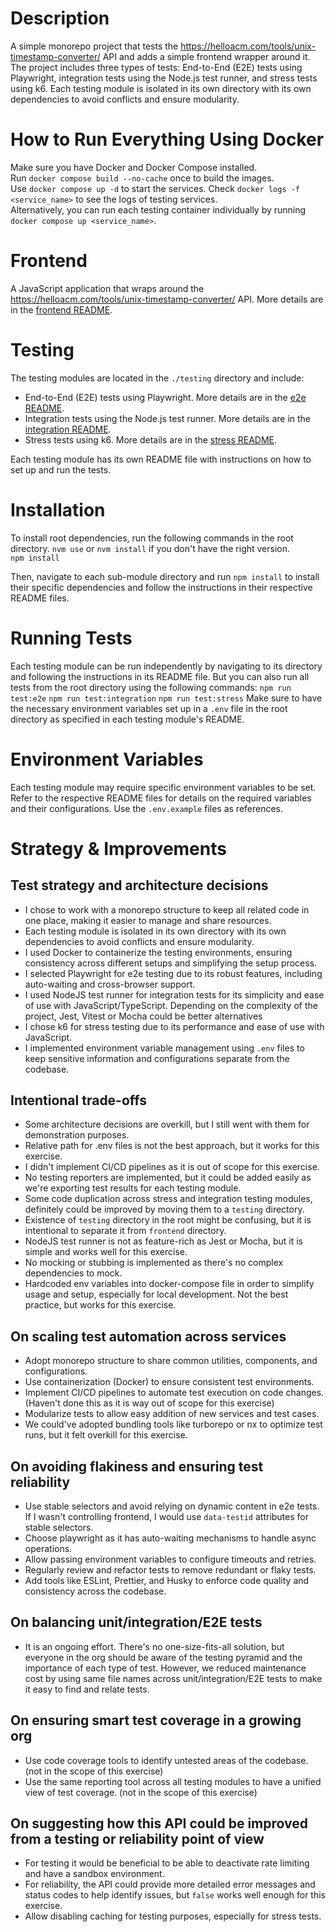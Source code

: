 # Description

A simple monorepo project that tests the https://helloacm.com/tools/unix-timestamp-converter/ API and adds a simple frontend wrapper around it.  
The project includes three types of tests: End-to-End (E2E) tests using Playwright, integration tests using the Node.js test runner, and stress tests using k6. Each testing module is isolated in its own directory with its own dependencies to avoid conflicts and ensure modularity.

# How to Run Everything Using Docker

Make sure you have Docker and Docker Compose installed.  
Run `docker compose build --no-cache` once to build the images.  
Use `docker compose up -d` to start the services. Check `docker logs -f <service_name>` to see the logs of testing services.  
Alternatively, you can run each testing container individually by running `docker compose up <service_name>`.

# Frontend

A JavaScript application that wraps around the https://helloacm.com/tools/unix-timestamp-converter/ API. More details are in the [frontend README](./frontend/README.md).

# Testing

The testing modules are located in the `./testing` directory and include:

- End-to-End (E2E) tests using Playwright. More details are in the [e2e README](./testing/e2e/README.md).
- Integration tests using the Node.js test runner. More details are in the [integration README](./testing/integration/README.md).
- Stress tests using k6. More details are in the [stress README](./testing/stress/README.md).

Each testing module has its own README file with instructions on how to set up and run the tests.

# Installation

To install root dependencies, run the following commands in the root directory.
`nvm use` or `nvm install` if you don't have the right version.  
`npm install`

Then, navigate to each sub-module directory and run `npm install` to install their specific dependencies and follow the instructions in their respective README files.

# Running Tests

Each testing module can be run independently by navigating to its directory and following the instructions in its README file.
But you can also run all tests from the root directory using the following commands:
`npm run test:e2e`
`npm run test:integration`
`npm run test:stress`
Make sure to have the necessary environment variables set up in a `.env` file in the root directory as specified in each testing module's README.

# Environment Variables

Each testing module may require specific environment variables to be set. Refer to the respective README files for details on the required variables and their configurations. Use the `.env.example` files as references.

# Strategy & Improvements

## Test strategy and architecture decisions

- I chose to work with a monorepo structure to keep all related code in one place, making it easier to manage and share resources.
- Each testing module is isolated in its own directory with its own dependencies to avoid conflicts and ensure modularity.
- I used Docker to containerize the testing environments, ensuring consistency across different setups and simplifying the setup process.
- I selected Playwright for e2e testing due to its robust features, including auto-waiting and cross-browser support.
- I used NodeJS test runner for integration tests for its simplicity and ease of use with JavaScript/TypeScript. Depending on the complexity of the project, Jest, Vitest or Mocha could be better alternatives
- I chose k6 for stress testing due to its performance and ease of use with JavaScript.
- I implemented environment variable management using `.env` files to keep sensitive information and configurations separate from the codebase.

## Intentional trade-offs

- Some architecture decisions are overkill, but I still went with them for demonstration purposes.
- Relative path for .env files is not the best approach, but it works for this exercise.
- I didn't implement CI/CD pipelines as it is out of scope for this exercise.
- No testing reporters are implemented, but it could be added easily as we're exporting test results for each testing module.
- Some code duplication across stress and integration testing modules, definitely could be improved by moving them to a `testing` directory.
- Existence of `testing` directory in the root might be confusing, but it is intentional to separate it from `frontend` directory.
- NodeJS test runner is not as feature-rich as Jest or Mocha, but it is simple and works well for this exercise.
- No mocking or stubbing is implemented as there's no complex dependencies to mock.
- Hardcoded env variables into docker-compose file in order to simplify usage and setup, especially for local development. Not the best practice, but works for this exercise.

## On scaling test automation across services

- Adopt monorepo structure to share common utilities, components, and configurations.
- Use containerization (Docker) to ensure consistent test environments.
- Implement CI/CD pipelines to automate test execution on code changes. (Haven't done this as it is way out of scope for this exercise)
- Modularize tests to allow easy addition of new services and test cases.
- We could've adopted bundling tools like turborepo or nx to optimize test runs, but it felt overkill for this exercise.

## On avoiding flakiness and ensuring test reliability

- Use stable selectors and avoid relying on dynamic content in e2e tests. If I wasn't controlling frontend, I would use `data-testid` attributes for stable selectors.
- Choose playwright as it has auto-waiting mechanisms to handle async operations.
- Allow passing environment variables to configure timeouts and retries.
- Regularly review and refactor tests to remove redundant or flaky tests.
- Add tools like ESLint, Prettier, and Husky to enforce code quality and consistency across the codebase.

## On balancing unit/integration/E2E tests

- It is an ongoing effort. There's no one-size-fits-all solution, but everyone in the org should be aware of the testing pyramid and the importance of each type of test.
  However, we reduced maintenance cost by using same file names across unit/integration/E2E tests to make it easy to find and relate tests.

## On ensuring smart test coverage in a growing org

- Use code coverage tools to identify untested areas of the codebase. (not in the scope of this exercise)
- Use the same reporting tool across all testing modules to have a unified view of test coverage. (not in the scope of this exercise)

## On suggesting how this API could be improved from a testing or reliability point of view

- For testing it would be beneficial to be able to deactivate rate limiting and have a sandbox environment.
- For reliability, the API could provide more detailed error messages and status codes to help identify issues, but `false` works well enough for this exercise.
- Allow disabling caching for testing purposes, especially for stress tests.
